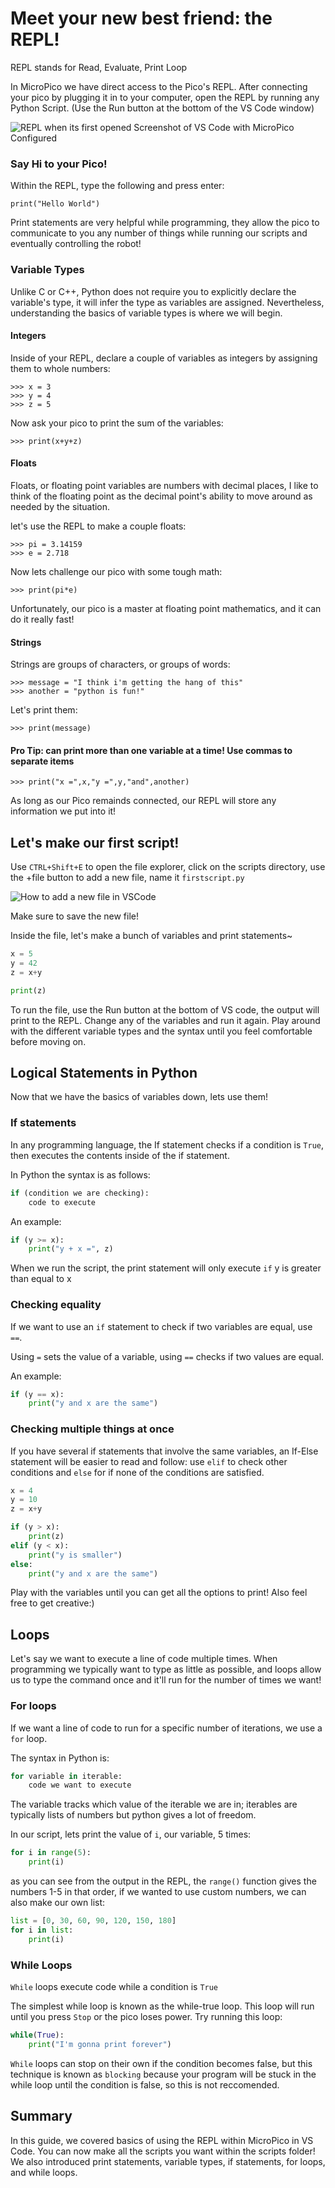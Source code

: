 # Meet your new best friend: the REPL!

REPL stands for Read, Evaluate, Print Loop

In MicroPico we have direct access to the Pico's REPL. After connecting your pico by plugging it in to your computer, open the REPL by running any Python Script. (Use the Run button at the bottom of the VS Code window)

![REPL when its first opened](./images/openreplrun.png)
Screenshot of VS Code with MicroPico Configured

### Say Hi to your Pico!
Within the REPL, type the following and press enter:
```
print("Hello World")
```
Print statements are very helpful while programming, they allow the pico to communicate to you any number of things while running our scripts and eventually controlling the robot!

### Variable Types
Unlike C or C++, Python does not require you to explicitly declare the variable's type, it will infer the type as variables are assigned. Nevertheless, understanding the basics of variable types is where we will begin. 


#### Integers
Inside of your REPL, declare a couple of variables as integers by assigning them to whole numbers:
```
>>> x = 3
>>> y = 4
>>> z = 5
```
Now ask your pico to print the sum of the variables:
```
>>> print(x+y+z)
```

#### Floats
Floats, or floating point variables are numbers with decimal places, I like to think of the floating point as the decimal point's ability to move around as needed by the situation. 

let's use the REPL to make a couple floats:
```
>>> pi = 3.14159
>>> e = 2.718
```
Now lets challenge our pico with some tough math:
```
>>> print(pi*e)
```
Unfortunately, our pico is a master at floating point mathematics, and it can do it really fast! 

#### Strings
Strings are groups of characters, or groups of words:
```
>>> message = "I think i'm getting the hang of this"
>>> another = "python is fun!"
```
Let's print them:
```
>>> print(message)
```
#### Pro Tip: can print more than one variable at a time! Use commas to separate items
```
>>> print("x =",x,"y =",y,"and",another)
```
As long as our Pico remainds connected, our REPL will store any information we put into it!


## Let's make our first script!
Use `CTRL+Shift+E` to open the file explorer, click on the scripts directory, use the +file button to add a new file, name it `firstscript.py`

![How to add a new file in VSCode](./images/opennewfile.png)

Make sure to save the new file!

Inside the file, let's make a bunch of variables and print statements~
```python
x = 5
y = 42
z = x+y

print(z)
```
To run the file, use the Run button at the bottom of VS code, the output will print to the REPL. Change any of the variables and run it again. Play around with the different variable types and the syntax until you feel comfortable before moving on. 


## Logical Statements in Python
Now that we have the basics of variables down, lets use them! 

### If statements
In any programming language, the If statement checks if a condition is `True`, then executes the contents inside of the if statement. 

In Python the syntax is as follows:
```python
if (condition we are checking):
    code to execute
```
An example:
```python
if (y >= x):
    print("y + x =", z)
``` 
When we run the script, the print statement will only execute `if` y is greater than equal to x

### Checking equality
If we want to use an `if` statement to check if two variables are equal, use `==`. 

Using `=` sets the value of a variable, using `==` checks if two values are equal. 

An example:
```python
if (y == x):
    print("y and x are the same")
```

### Checking multiple things at once
If you have several if statements that involve the same variables, an If-Else statement will be easier to read and follow: use `elif` to check other conditions and `else` for if none of the conditions are satisfied. 

```python
x = 4
y = 10
z = x+y

if (y > x):
    print(z)
elif (y < x):
    print("y is smaller")
else:
    print("y and x are the same")
```
Play with the variables until you can get all the options to print! Also feel free to get creative:)

## Loops
Let's say we want to execute a line of code multiple times. When programming we typically want to type as little as possible, and loops allow us to type the command once and it'll run for the number of times we want! 

### For loops
If we want a line of code to run for a specific number of iterations, we use a `for` loop. 

The syntax in Python is:

```python
for variable in iterable:
    code we want to execute
```
The variable tracks which value of the iterable we are in; iterables are typically lists of numbers but python gives a lot of freedom. 

In our script, lets print the value of `i`, our variable, 5 times:
```python
for i in range(5):
    print(i)
```
as you can see from the output in the REPL, the `range()` function gives the numbers 1-5 in that order, if we wanted to use custom numbers, we can also make our own list:
```python
list = [0, 30, 60, 90, 120, 150, 180]
for i in list:
    print(i)
```

### While Loops
`While` loops execute code while a condition is `True`

The simplest while loop is known as the while-true loop. This loop will run until you press `Stop` or the pico loses power. Try running this loop: 
```python
while(True):
    print("I'm gonna print forever")
```

`While` loops can stop on their own if the condition becomes false, but this technique is known as `blocking` because your program will be stuck in the while loop until the condition is false, so this is not reccomended. 

## Summary
In this guide, we covered basics of using the REPL within MicroPico in VS Code. You can now make all the scripts you want within the scripts folder! We also introduced print statements, variable types, if statements, for loops, and while loops. 